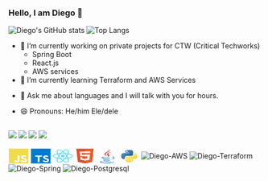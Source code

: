 ### Hello, I am Diego 👋
![Diego's GitHub stats](https://github-readme-stats.vercel.app/api?username=diegovss&show_icons=true&theme=tokyonight)
![Top Langs](https://github-readme-stats.vercel.app/api/top-langs/?username=diegovss&layout=compact&theme=tokyonight)

- 🔭 I’m currently working on private projects for CTW (Critical Techworks)
  - Spring Boot
  - React.js
  - AWS services
- 🌱 I’m currently learning Terraform and AWS Services
<!--  👯 I’m looking to collaborate on ... 
- 🤔 I’m looking for help with ... -->
- 💬 Ask me about languages and I will talk with you for hours.
<!-- - 📫 How to reach me: ... -->
- 😄 Pronouns: He/him Ele/dele
<!-- - ⚡ Fun fact: ... -->

## 

<div> 
  <a href="https://www.youtube.com/@Diversilingua" target="_blank"><img src="https://img.shields.io/badge/YouTube-FF0000?style=for-the-badge&logo=youtube&logoColor=white" target="_blank"></a>
  <a href="https://instagram.com/diegolanguages" target="_blank"><img src="https://img.shields.io/badge/-Instagram-%23E4405F?style=for-the-badge&logo=instagram&logoColor=white" target="_blank"></a>
  <a href = "mailto:diegovss@gmail.com"><img src="https://img.shields.io/badge/-Gmail-%23333?style=for-the-badge&logo=gmail&logoColor=white" target="_blank"></a>
  <a href="https://www.linkedin.com/in/diego-victor" target="_blank"><img src="https://img.shields.io/badge/-LinkedIn-%230077B5?style=for-the-badge&logo=linkedin&logoColor=white" target="_blank"></a> 
  
</div>

<div style="display: inline_block"><br>
  <img align="center" alt="Diego-Js" height="30" width="40" src="https://raw.githubusercontent.com/devicons/devicon/master/icons/javascript/javascript-plain.svg">
  <img align="center" alt="Diego-Ts" height="30" width="40" src="https://raw.githubusercontent.com/devicons/devicon/master/icons/typescript/typescript-plain.svg">
  <img align="center" alt="Diego-React" height="30" width="40" src="https://raw.githubusercontent.com/devicons/devicon/master/icons/react/react-original.svg">
  <img align="center" alt="Diego-HTML" height="30" width="40" src="https://raw.githubusercontent.com/devicons/devicon/master/icons/html5/html5-original.svg">
  <img align="center" alt="Diego-Java" height="30" width="40" src="https://raw.githubusercontent.com/devicons/devicon/master/icons/java/java-original.svg">
  <img align="center" alt="Diego-Python" height="30" width="40" src="https://raw.githubusercontent.com/devicons/devicon/master/icons/python/python-original.svg">
  <img align="center" alt="Diego-AWS" height="30" width="40" src="https://cdn.jsdelivr.net/gh/devicons/devicon/icons/amazonwebservices/amazonwebservices-plain-wordmark.svg" />
  <img align="center" alt="Diego-Terraform" height="30" width="40" src="https://cdn.jsdelivr.net/gh/devicons/devicon/icons/terraform/terraform-original.svg"/>
  <img align="center" alt="Diego-Spring" height="30" width="40" src="https://cdn.jsdelivr.net/gh/devicons/devicon/icons/spring/spring-original.svg" />
  <img align="center" alt="Diego-Postgresql" height="30" width="40" src="https://cdn.jsdelivr.net/gh/devicons/devicon/icons/postgresql/postgresql-original.svg" />

</div>
